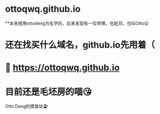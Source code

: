 # ottoqwq.github.io
**本来想用ottodeng为名字的，后来发现有一位师傅，也姓邓，也叫Otto😲
# 还在找买什么域名，github.io先用着（
# 💬 https://ottoqwq.github.io 
#  目前还是毛坯房的喵😘 
Otto Deng的摸鱼站🏖
